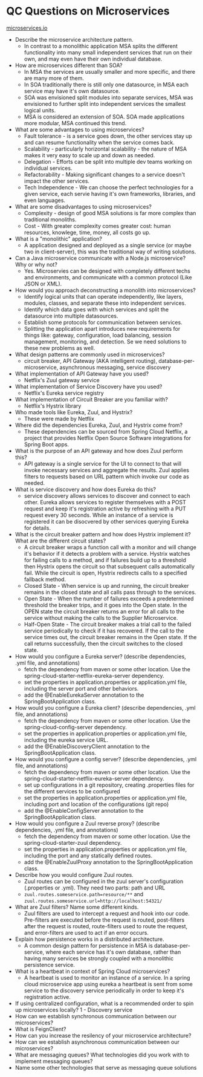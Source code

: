 # QC Questions on Microservices
[microservices.io](https://microservices.io)


 - Describe the microservice architecture pattern.
   - In contrast to a monolithic application MSA splits the different functionality into many small independent services that run on their own, and may even have their own individual database.
 - How are microservices different than SOA?
   - In MSA the services are usually smaller and more specific, and there are many more of them. 
   - In SOA traditionally there is still only one datasource, in MSA each service may have it's own datasource. 
   - SOA was envisioned split modules into separate services, MSA was envisioned to further split into independent services the smallest logical units.
   - MSA is considered an extension of SOA. SOA made applications more modular, MSA continued this trend.
 - What are some advantages to using microservices?
   - Fault tolerance - is a service goes down, the other services stay up and can resume functionality when the service comes back.
   - Scalability - particularly horizontal scalability - the nature of MSA makes it very easy to scale up and down as needed.
   - Delegation - Efforts can be split into multiple dev teams working on individual services.
   - Refactorability - Making significant changes to a service doesn't impact the other services.
   - Tech Independence - We can choose the perfect technologies for a given service, each servie having it's own frameworks, libraries, and even languages.
 - What are some disadvantages to using microservices?
   - Complexity - design of good MSA solutions is far more complex than traditional monoliths.
   - Cost - With greater complexity comes greater cost: human resources, knowlege, time, money, all costs go up.
 - What is a "monolithic" application?
   - A application designed and deployed as a single service (or maybe two in client-server), this was the traditional way of writing solutions.
 - Can a Java microservice communicate with a Node.js microservice? Why or why not? 
   - Yes. Microservies can be designed with completely different techs and environments, and communicate with a common protocol (Like JSON or XML).
 - How would you approach deconstructing a monolith into microservices?
   - Identify logical units that can operate independently, like layers, modules, classes, and separate these into independent services.
   - Identify which data goes with which services and split the datasource into multiple datasources.
   - Establish some protocols for communication between services.
   - Splitting the application apart introduces new requirements for things like: gateway, configuration, load balancing, session management, monitoring, and detection. Se we need solutions to these new problems as well. 
 - What design patterns are commonly used in microservices?
   - circuit breaker, API Gateway (AKA intelligent routing), database-per-microservice, asynchronous messaging, service discovery
 - What implementation of API Gateway have you used?
   - Netflix's Zuul gateway service
 - What implementation of Service Discovery have you used?
   - Netflix's Eureka service registry
 - What implementation of Circuit Breaker are you familiar with?
   - Netflix's Hystrix library
 - Who made tools like Eureka, Zuul, and Hystrix?
   - These were made by Netflix
 - Where did the dependencies Eureka, Zuul, and Hystrix come from?
   - These dependencies can be sourced from Spring Cloud Netflix, a project that provides Netflix Open Source Software integrations for Spring Boot apps.
 - What is the purpose of an API gateway and how does Zuul perform this? 
   - API gateway is a single service for the UI to connect to that will invoke necessary services and aggregate the results. Zuul applies filters to requests based on URL pattern which invoke our code as needed. 
 - What is service discovery and how does Eureka do this? 
   - service discovery allows services to discover and connect to each other. Eureka allows services to register themselves with a POST request and keep it's registration active by refreshing with a PUT request every 30 seconds. While an instance of a service is registered it can be disocvered by other services querying Eureka for details.
 - What is the circuit breaker pattern and how does Hystrix implement it? What are the different circuit states? 
   - A circuit breaker wraps a function call with a monitor and will change it's behavior if it detects a problem with a service. Hystrix watches for failing calls to a method, and if failures build up to a threshold then Hystrix opens the circuit so that subsequent calls automatically fail. While the circuit is open, Hystrix redirects calls to a specified fallback method.
   - Closed State - When service is up and running, the circuit breaker remains in the closed state and all calls pass through to the services.
   - Open State - When the number of failures exceeds a predetermined threshold the breaker trips, and it goes into the Open state. In the OPEN state the circuit breaker returns an error for all calls to the service without making the calls to the Supplier Microservice.
   - Half-Open State - The circuit breaker makes a trial call to the failed service periodically to check if it has recovered. If the call to the service times out, the circuit breaker remains in the Open state. If the call returns successfully, then the circuit switches to the closed state.
 - How would you configure a Eureka server? (describe dependencies, .yml file, and annotations)
   - fetch the dependency from maven or some other location. Use the spring-cloud-starter-netflix-eureka-server dependency.
   - set the properties in application.properties or application.yml file, including the server port and other behaviors.
   - add the @EnableEurekaServer annotation to the SpringBootApplication class.
 - How would you configure a Eureka client? (describe dependencies, .yml file, and annotations)
   - fetch the dependency from maven or some other location. Use the spring-cloud-config-server dependency.
   - set the properties in application.properties or application.yml file, including the eureka service URL.
   - add the @EnableDiscoveryClient annotation to the SpringBootApplication class.
 - How would you configure a config server? (describe dependencies, .yml file, and annotations)
   - fetch the dependency from maven or some other location. Use the spring-cloud-starter-netflix-eureka-server dependency.
   - set up configurations in a git repository, creating .properties files for the different services to be configured
   - set the properties in application.properties or application.yml file, including port and location of the configurations (git repo)
   - add the @EnableConfigServer annotation to the SpringBootApplication class.
 - How would you configure a Zuul reverse proxy? (describe dependencies, .yml file, and annotations)
   - fetch the dependency from maven or some other location. Use the spring-cloud-starter-zuul dependency.
   - set the properties in application.properties or application.yml file, including the port and any statically defined routes.
   - add the @EnableZuulProxy annotation to the SpringBootApplication class.
 - Describe how you would configure Zuul routes.
   - Zuul routes can be configured in the zuul server's configuration (.properties or .yml). They need two parts: path and URL
   - `zuul.routes.someservice.path=resource/**` and `zuul.routes.someservice.url=http://localhost:54321/`
 - What are Zuul filters? Name some different kinds.
   - Zuul filters are used to intercept a request and hook into our code. Pre-filters are executed before the request is routed, post-filters after the request is routed, route-filters used to route the request, and error-filters are used to act if an error occurs.
 - Explain how persistence works in a distributed architecture.
   - A common design pattern for persistence in MSA is database-per-service, where each service has it's own database, rather than having many services be strongly coupled with a monolithic persistence service.
 - What is a heartbeat in context of Spring Cloud microservices?
   - A heartbeat is used to monitor an instance of a service. In a spring cloud microservice app using eureka a heartbeat is sent from some service to the discovery service periodically in order to keep it's registration active.
 - If using centralized configuration, what is a recommended order to spin up microservices locally?
   1 - Discovery service 
 - How can we establish synchronous communication between our microservices?
 - What is FeignClient?
 - How can you increase the resilency of your microservice architecture?
 - How can we establish asynchronous communication between our microservices?
 - What are messaging queues? What technologies did you work with to implement messaging queues?
 - Name some other technologies that serve as messaging queue solutions
